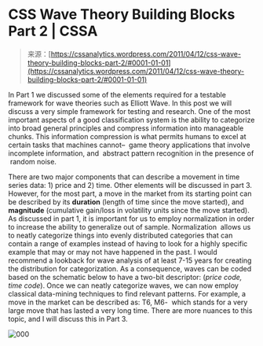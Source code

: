 <!--yml
category: 未分类
date: 2024-05-12 18:11:08
-->

# CSS Wave Theory Building Blocks Part 2 | CSSA

> 来源：[https://cssanalytics.wordpress.com/2011/04/12/css-wave-theory-building-blocks-part-2/#0001-01-01](https://cssanalytics.wordpress.com/2011/04/12/css-wave-theory-building-blocks-part-2/#0001-01-01)

In Part 1 we discussed some of the elements required for a testable framework for wave theories such as Elliott Wave. In this post we will discuss a very simple framework for testing and research. One of the most important aspects of a good classification system is the ability to categorize into broad general principles and compress information into manageable chunks. This information compression is what permits humans to excel at certain tasks that machines cannot–  game theory applications that involve incomplete information, and  abstract pattern recognition in the presence of  random noise.

There are two major components that can describe a movement in time series data: 1) price and 2) time. Other elements will be discussed in part 3\. However, for the most part, a move in the market from its starting point can be described by its **duration** (length of time since the move started), and **magnitude** (cumulative gain/loss in volatility units since the move started). As discussed in part 1, it is important for us to employ normalization in order to increase the ability to generalize out of sample. Normalization  allows us to neatly categorize things into evenly distributed categories that can contain a range of examples instead of having to look for a highly specific example that may or may not have happened in the past. I would recommend a lookback for wave analysis of at least 7-15 years for creating the distribution for categorization. As a consequence, waves can be coded based on the schematic below to have a two-bit descriptor: (*price code, time code*). Once we can neatly categorize waves, we can now employ classical data-mining techniques to find relevant patterns. For example, a move in the market can be described as: T6, M6-  which stands for a very large move that has lasted a very long time. There are more nuances to this topic, and I will discuss this in Part 3.

![](img/64b109451805821a3a2a2561dfe01139.png "000")